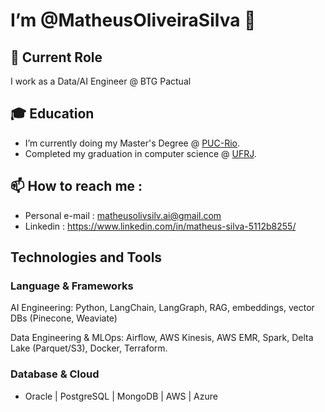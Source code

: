 # I’m @MatheusOliveiraSilva 👋

## 📌 Current Role 

I work as a Data/AI Engineer @ BTG Pactual

## 🎓 Education
- I’m currently doing my Master's Degree @ [PUC-Rio](https://www.inf.puc-rio.br/pos-graduacao/).
- Completed my graduation in computer science @ [UFRJ](https://ufrj.br/en/).

## 📫 How to reach me :
  - Personal e-mail : matheusolivsilv.ai@gmail.com
  - Linkedin : https://www.linkedin.com/in/matheus-silva-5112b8255/

## Technologies and Tools

### Language & Frameworks
AI Engineering: Python, LangChain, LangGraph, RAG, embeddings, vector DBs (Pinecone, Weaviate)

Data Engineering & MLOps: Airflow, AWS Kinesis, AWS EMR, Spark, Delta Lake (Parquet/S3), Docker, Terraform.

### Database & Cloud
- Oracle | PostgreSQL | MongoDB | AWS | Azure
